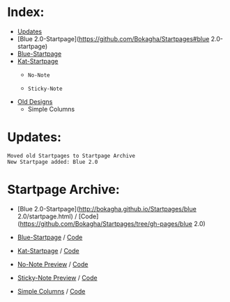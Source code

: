 Index:
=============
- [Updates](https://github.com/Bokagha/Startpages#updates)
- [Blue 2.0-Startpage](https://github.com/Bokagha/Startpages#blue 2.0-startpage)
- [Blue-Startpage](https://github.com/Bokagha/Startpages#blue-startpage)
- [Kat-Startpage](https://github.com/Bokagha/Startpages#kat-startpage)
  - 	No-Note
  - 	Sticky-Note
- [Old Designs](https://github.com/Bokagha/Startpages/blob/master/README.md#old-designs-not-flexible)
  -  Simple Columns


Updates:
=============
    
    Moved old Startpages to Startpage Archive
    New Startpage added: Blue 2.0

  	
  	
  	
Startpage Archive:
=============

- [Blue 2.0-Startpage](http://bokagha.github.io/Startpages/blue 2.0/startpage.html)
/  [Code](https://github.com/Bokagha/Startpages/tree/gh-pages/blue 2.0) 

- [Blue-Startpage](http://bokagha.github.io/Startpages/blue/startpage.html)
/  [Code](https://github.com/Bokagha/Startpages/tree/gh-pages/blue) 

- [Kat-Startpage](http://bokagha.github.io/Startpages/kat-startpage/startpage.html)
/  [Code](https://github.com/Bokagha/Startpages/tree/gh-pages/kat-startpage)

- [No-Note Preview](http://bokagha.github.io/Startpages/no-note/startpage.html)
/  [Code](https://github.com/Bokagha/Startpages/tree/gh-pages/no-note)

- [Sticky-Note Preview](http://bokagha.github.io/Startpages/sticky-note/stickynote.html)
/  [Code](https://github.com/Bokagha/Startpages/tree/gh-pages/sticky-note)

- [Simple Columns](http://bokagha.github.io/Startpages/simple/startpage.html)
/  [Code](https://github.com/Bokagha/Startpages/tree/gh-pages/simple) 


